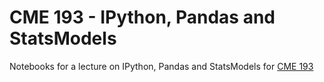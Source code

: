 # CME 193 - IPython, Pandas and StatsModels

Notebooks for a lecture on IPython, Pandas and StatsModels for
[CME 193](http://stanford.edu/~schmit/cme193)